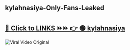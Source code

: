 
 ## kylahnasiya-Only-Fans-Leaked

# <h2><a href="https://clipsfans.com/kylahnasiya&ref=git">🔗 Click to LINKS ⏩⏩ 👉 🟢 kylahnasiya </a></h2>

<a href="https://clipsfans.com/kylahnasiya&ref=git" rel="nofollow" data-target="animated-image.originalLink"><img src="https://i.ibb.co.com/xMMVF88/686577567.gif" alt="Viral Video Original" style="max-width: 100%; display: inline-block;" data-target="animated-image.originalImage"></a>
